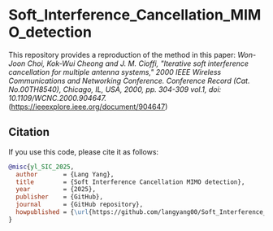 # Soft_Interference_Cancellation_MIMO_detection
This repository provides a reproduction of the method in this paper:
*Won-Joon Choi, Kok-Wui Cheong and J. M. Cioffi, "Iterative soft interference cancellation for multiple antenna systems," 2000 IEEE Wireless Communications and Networking Conference. Conference Record (Cat. No.00TH8540), Chicago, IL, USA, 2000, pp. 304-309 vol.1, doi: 10.1109/WCNC.2000.904647.*
(https://ieeexplore.ieee.org/document/904647)

## Citation
If you use this code, please cite it as follows:

```bibtex
@misc{yl_SIC_2025,
  author       = {Lang Yang},
  title        = {Soft Interference Cancellation MIMO detection},
  year         = {2025},
  publisher    = {GitHub},
  journal      = {GitHub repository},
  howpublished = {\url{https://github.com/langyang00/Soft_Interference_Cancellation_MIMO_detection}}
}
